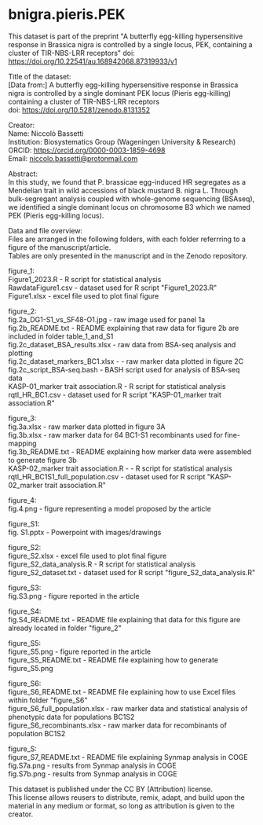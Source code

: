 # bnigra.pieris.PEK

This dataset is part of the preprint "A butterfly egg-killing hypersensitive response in Brassica nigra is controlled by a single locus, PEK, containing a cluster of TIR-NBS-LRR receptors"
doi: https://doi.org/10.22541/au.168942068.87319933/v1 

Title of the dataset:
<br>[Data from:] A butterfly egg-killing hypersensitive response in Brassica nigra is controlled by a single dominant PEK locus (Pieris egg-killing) containing a cluster of TIR-NBS-LRR receptors
<br>doi: https://doi.org/10.5281/zenodo.8131352

Creator: 
<br>Name:	Niccolò Bassetti
<br>Institution: Biosystematics Group (Wageningen University & Research)
<br>ORCID: https://orcid.org/0000-0003-1859-4698
<br>Email: niccolo.bassetti@protonmail.com

Abstract:
<br>In this study, we found that P. brassicae egg-induced HR segregates as a Mendelian trait in wild accessions of black mustard B. nigra L. Through bulk-segregant analysis coupled with whole-genome sequencing (BSAseq),
we identified a single dominant locus on chromosome B3 which we named PEK (Pieris egg-killing locus).

Data and file overview:
<br>Files are arranged in the following folders, with each folder referrring to a figure of the manuscript/article.
<br>Tables are only presented in the manuscript and in the Zenodo repository.

figure_1:
<br>Figure1_2023.R - R script for statistical analysis
<br>RawdataFigure1.csv - dataset used for R script "Figure1_2023.R"
<br>Figure1.xlsx - excel file used to plot final figure
	
figure_2:
<br>fig.2a_DG1-S1_vs_SF48-O1.jpg - raw image used for panel 1a
<br>fig.2b_README.txt - README explaining that raw data for figure 2b are included in folder table_1_and_S1
<br>fig.2c_dataset_BSA_results.xlsx - raw data from BSA-seq analysis and plotting
<br>fig.2c_dataset_markers_BC1.xlsx -  - raw marker data plotted in figure 2C
<br>fig.2c_script_BSA-seq.bash - BASH script used for analysis of BSA-seq data
<br>KASP-01_marker trait association.R - R script for statistical analysis
<br>rqtl_HR_BC1.csv - dataset used for R script "KASP-01_marker trait association.R"
			
figure_3:
<br>fig.3a.xlsx - raw marker data plotted in figure 3A
<br>fig.3b.xlsx - raw marker data for 64 BC1-S1 recombinants used for fine-mapping 
<br>fig.3b_README.txt - README explaining how marker data were assembled to generate figure 3b
<br>KASP-02_marker trait association.R - - R script for statistical analysis
<br>rqtl_HR_BC1S1_full_population.csv - dataset used for R script "KASP-02_marker trait association.R"

figure_4:
<br>fig.4.png - figure representing a model proposed by the article

figure_S1:
<br>fig. S1.pptx - Powerpoint with images/drawings

figure_S2:
<br>figure_S2.xlsx - excel file used to plot final figure
<br>figure_S2_data_analysis.R - R script for statistical analysis
<br>figure_S2_dataset.txt - dataset used for R script "figure_S2_data_analysis.R"
			
figure_S3:
<br>fig.S3.png - figure reported in the article

figure_S4:
<br>fig.S4_README.txt - README file explaining that data for this figure are already located in folder "figure_2"

figure_S5:
<br>figure_S5.png - figure reported in the article
<br>figure_S5_README.txt - README file explaining how to generate figure_S5.png
	
figure_S6:
<br>figure_S6_README.txt - README file explaining how to use Excel files within folder "figure_S6"
<br>figure_S6_full_population.xlsx - raw marker data and statistical analysis of phenotypic data for populations BC1S2
<br>figure_S6_recombinants.xlsx - raw marker data for recombinants of population BC1S2

figure_S:
<br>figure_S7_README.txt - README file explaining Synmap analysis in COGE
<br>fig.S7a.png	- results from Synmap analysis in COGE 
<br>fig.S7b.png	- results from Synmap analysis in COGE 


This dataset is published under the CC BY (Attribution) license.
<br>This license allows reusers to distribute, remix, adapt, and build upon the material in any medium or format, so long as attribution is given to the creator.




